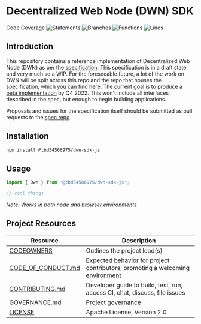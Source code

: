 <!-- @format -->

# Decentralized Web Node (DWN) SDK

Code Coverage
![Statements](https://img.shields.io/badge/statements-92.78%25-brightgreen.svg?style=flat) ![Branches](https://img.shields.io/badge/branches-91.98%25-brightgreen.svg?style=flat) ![Functions](https://img.shields.io/badge/functions-89.3%25-yellow.svg?style=flat) ![Lines](https://img.shields.io/badge/lines-92.78%25-brightgreen.svg?style=flat)

## Introduction

This repository contains a reference implementation of Decentralized Web Node (DWN) as per the [specification](https://identity.foundation/decentralized-web-node/spec/). This specification is in a draft state and very much so a WIP. For the foreseeable future, a lot of the work on DWN will be split across this repo and the repo that houses the specification, which you can find [here](https://github.com/decentralized-identity/decentralized-web-node). The current goal is to produce a [beta implementation](https://github.com/TBD54566975/dwn-sdk-js/milestone/1) by Q4 2022. This won't include all interfaces described in the spec, but enough to begin building applications.

Proposals and issues for the specification itself should be submitted as pull requests to the [spec repo](https://github.com/decentralized-identity/decentralized-web-node).

## Installation

```bash
npm install @tbd54566975/dwn-sdk-js
```

## Usage

```javascript
import { Dwn } from '@tbd54566975/dwn-sdk-js';

// cool things
```

_Note: Works in both node and browser environments_

## Project Resources

| Resource                                                                                     | Description                                                                   |
| -------------------------------------------------------------------------------------------- | ----------------------------------------------------------------------------- |
| [CODEOWNERS](https://github.com/TBD54566975/dwn-sdk-js/blob/main/CODEOWNERS)                 | Outlines the project lead(s)                                                  |
| [CODE_OF_CONDUCT.md](https://github.com/TBD54566975/dwn-sdk-js/blob/main/CODE_OF_CONDUCT.md) | Expected behavior for project contributors, promoting a welcoming environment |
| [CONTRIBUTING.md](https://github.com/TBD54566975/dwn-sdk-js/blob/main/CONTRIBUTING.md)       | Developer guide to build, test, run, access CI, chat, discuss, file issues    |
| [GOVERNANCE.md](https://github.com/TBD54566975/dwn-sdk-js/blob/main/GOVERNANCE.md)           | Project governance                                                            |
| [LICENSE](https://github.com/TBD54566975/dwn-sdk-js/blob/main/LICENSE)                       | Apache License, Version 2.0                                                   |
